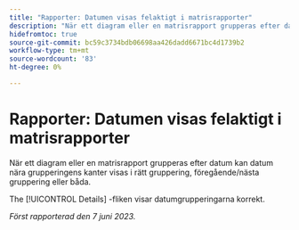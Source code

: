 ```yaml
---
title: "Rapporter: Datumen visas felaktigt i matrisrapporter"
description: "När ett diagram eller en matrisrapport grupperas efter datum kan datum nära grupperingens kanter visas i rätt gruppering, föregående/nästa gruppering eller både och."
hidefromtoc: true
source-git-commit: bc59c3734bdb06698aa426dadd6671bc4d1739b2
workflow-type: tm+mt
source-wordcount: '83'
ht-degree: 0%

---
```



# Rapporter: Datumen visas felaktigt i matrisrapporter

När ett diagram eller en matrisrapport grupperas efter datum kan datum nära grupperingens kanter visas i rätt gruppering, föregående/nästa gruppering eller båda.

The [!UICONTROL Details] -fliken visar datumgrupperingarna korrekt.

_Först rapporterad den 7 juni 2023._

